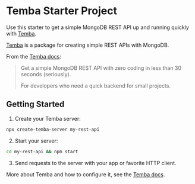# Temba Starter Project

Use this starter to get a simple MongoDB REST API up and running quickly with [Temba](https://github.com/bouwe77/temba).

[Temba](https://github.com/bouwe77/temba) is a package for creating simple REST APIs with MongoDB.

From the [Temba docs](https://github.com/bouwe77/temba/blob/main/readme.md):

> Get a simple MongoDB REST API with zero coding in less than 30 seconds (seriously).
>
> For developers who need a quick backend for small projects.

## Getting Started

1. Create your Temba server:

```bash
npx create-temba-server my-rest-api
```

2. Start your server:

```bash
cd my-rest-api && npm start
```

3. Send requests to the server with your app or favorite HTTP client.

More about Temba and how to configure it, see the [Temba docs](https://github.com/bouwe77/temba/blob/main/readme.md).
